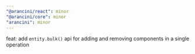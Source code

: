 ```yaml
---
"@arancini/react": minor
"@arancini/core": minor
"arancini": minor
---
```


feat: add `entity.bulk()` api for adding and removing components in a single operation
